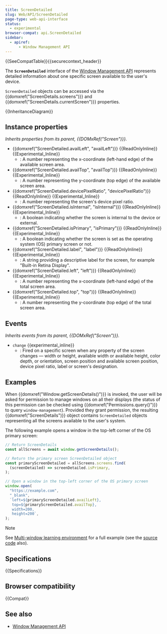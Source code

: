 ```yaml
---
title: ScreenDetailed
slug: Web/API/ScreenDetailed
page-type: web-api-interface
status:
  - experimental
browser-compat: api.ScreenDetailed
sidebar:
  - apiref:
      - Window Management API
---
```


{{SeeCompatTable}}{{securecontext_header}}

The **`ScreenDetailed`** interface of the [Window Management API](/en-US/docs/Web/API/Window_Management_API) represents detailed information about one specific screen available to the user's device.

`ScreenDetailed` objects can be accessed via the {{domxref("ScreenDetails.screens")}} and {{domxref("ScreenDetails.currentScreen")}} properties.

{{InheritanceDiagram}}

## Instance properties

_Inherits properties from its parent, {{DOMxRef("Screen")}}._

- {{domxref("ScreenDetailed.availLeft", "availLeft")}} {{ReadOnlyInline}} {{Experimental_Inline}}
  - : A number representing the x-coordinate (left-hand edge) of the available screen area.
- {{domxref("ScreenDetailed.availTop", "availTop")}} {{ReadOnlyInline}} {{Experimental_Inline}}
  - : A number representing the y-coordinate (top edge) of the available screen area.
- {{domxref("ScreenDetailed.devicePixelRatio", "devicePixelRatio")}} {{ReadOnlyInline}} {{Experimental_Inline}}
  - : A number representing the screen's device pixel ratio.
- {{domxref("ScreenDetailed.isInternal", "isInternal")}} {{ReadOnlyInline}} {{Experimental_Inline}}
  - : A boolean indicating whether the screen is internal to the device or external.
- {{domxref("ScreenDetailed.isPrimary", "isPrimary")}} {{ReadOnlyInline}} {{Experimental_Inline}}
  - : A boolean indicating whether the screen is set as the operating system (OS) primary screen or not.
- {{domxref("ScreenDetailed.label", "label")}} {{ReadOnlyInline}} {{Experimental_Inline}}
  - : A string providing a descriptive label for the screen, for example "Built-in Retina Display".
- {{domxref("ScreenDetailed.left", "left")}} {{ReadOnlyInline}} {{Experimental_Inline}}
  - : A number representing the x-coordinate (left-hand edge) of the total screen area.
- {{domxref("ScreenDetailed.top", "top")}} {{ReadOnlyInline}} {{Experimental_Inline}}
  - : A number representing the y-coordinate (top edge) of the total screen area.

## Events

_Inherits events from its parent, {{DOMxRef("Screen")}}._

- `change` {{experimental_inline}}
  - : Fired on a specific screen when any property of the screen changes — width or height, available width or available height, color depth, or orientation, screen position and available screen position, device pixel ratio, label or screen's designation.

## Examples

When {{domxref("Window.getScreenDetails()")}} is invoked, the user will be asked for permission to manage windows on all their displays (the status of this permission can be checked using {{domxref("Permissions.query()")}} to query `window-management`). Provided they grant permission, the resulting {{domxref("ScreenDetails")}} object contains `ScreenDetailed` objects representing all the screens available to the user's system.

The following example opens a window in the top-left corner of the OS primary screen:

```js
// Return ScreenDetails
const allScreens = await window.getScreenDetails();

// Return the primary screen ScreenDetailed object
const primaryScreenDetailed = allScreens.screens.find(
  (screenDetailed) => screenDetailed.isPrimary,
);

// Open a window in the top-left corner of the OS primary screen
window.open(
  "https://example.com",
  "_blank",
  `left=${primaryScreenDetailed.availLeft},
   top=${primaryScreenDetailed.availTop},
   width=200,
   height=200`,
);
```

> [!NOTE]
> See [Multi-window learning environment](https://mdn.github.io/dom-examples/window-management-api/) for a full example (see the [source code](https://github.com/mdn/dom-examples/tree/main/window-management-api) also).

## Specifications

{{Specifications}}

## Browser compatibility

{{Compat}}

## See also

- [Window Management API](/en-US/docs/Web/API/Window_Management_API)
